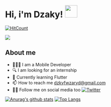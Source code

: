 # Hi, i'm Dzaky! <img src="https://github.com/DzakyFawwaz/dzaky-me/blob/main/wave.gif" width="40" height="40"/>


[![HitCount](http://hits.dwyl.com/DzakyFawwaz/https://githubcom/DzakyFawwaz/dzaky-megit.svg)](http://hits.dwyl.com/DzakyFawwaz/https://githubcom/DzakyFawwaz/dzaky-megit)

![](https://github.com/DzakyFawwaz/dzaky-me/blob/main/banner.png)

## About me

- 👨🏻‍💻  I am a Mobile Developer
- 🔍  I am looking for an internship
- 🌱 Currently learning Flutter
- 📫 How to reach me [dzkyfwzaryd@gmail.com](https://mail.google.com/mail/u/0/#inboxcompose=CllgCJZWxvLwpwvVNBkQwDhQzfKLrqxjzpWtJLxztgHpVvvntnBwxbNWcNglKLjQCwLtkXHzknV "Email Dzaky")
- 👐🏻 Follow me on social media too [![Twitter](https://img.shields.io/twitter/url/https/twitter.com/jakifwz.svg?style=social&label=Follow%20%40jakifwz)](https://twitter.com/jakifwz)


[![Anurag's github stats](https://github-readme-stats.vercel.app/api?username=DzakyFawwaz&theme=default)](https://github.com/DzakyFawwaz/github-readme-stats) [![Top Langs](https://github-readme-stats.vercel.app/api/top-langs/?username=DzakyFawwaz&layout=compact)](https://github.com/DzakyFawwaz/github-readme-stats)


